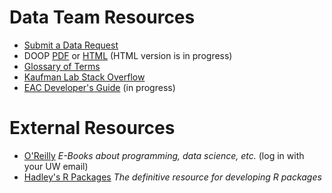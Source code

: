 # Data Team Resources

- [Submit a Data Request](https://redcap.iths.org/surveys/?s=CTD7D9HYFKKDE9WM)
- DOOP [PDF](https://deohs.washington.edu/sites/default/files/MESAAirDOOP_Rev12.pdf) or [HTML](https://kaufman-lab.github.io/doop) (HTML version is in progress)
- [Glossary of Terms](https://github.com/kaufman-lab/glossary/blob/master/README.md)
- [Kaufman Lab Stack Overflow](https://stackoverflow.com/c/kaufman-lab/questions)
- [EAC Developer's Guide](https://kaufman-lab.github.io/eac-devguide/) (in progress)

# External Resources

- [O'Reilly](https://learning.oreilly.com/home/) *E-Books about programming, data science, etc.* (log in with your UW email)
- [Hadley's R Packages](https://r-pkgs.org/) *The definitive resource for developing R packages*
